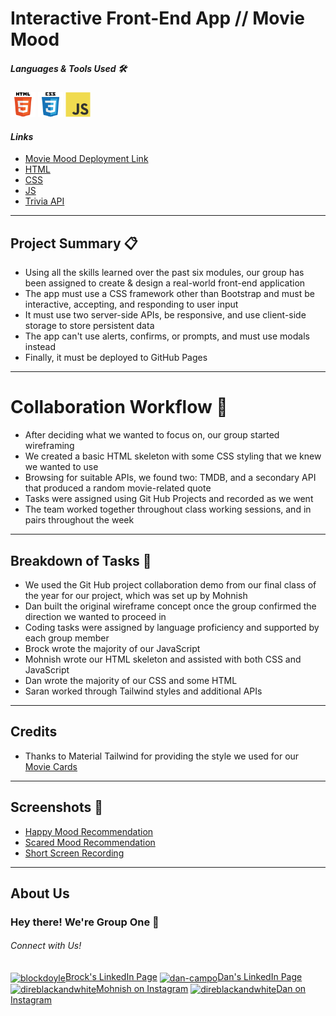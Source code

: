 # Interactive Front-End App // Movie Mood

##### _Languages & Tools Used_ 🛠
<p align="left">
<img src="https://raw.githubusercontent.com/devicons/devicon/master/icons/html5/html5-original-wordmark.svg" alt="html5" width="40" height="40"/>
<img src="https://raw.githubusercontent.com/devicons/devicon/master/icons/css3/css3-original-wordmark.svg" alt="css3" width="40" height="40"/>
<a href="https://developer.mozilla.org/en-US/docs/Web/JavaScript" target="_blank" rel="noreferrer"> <img src="https://raw.githubusercontent.com/devicons/devicon/master/icons/javascript/javascript-original.svg" alt="javascript" width="40" height="40"/> </a>  
</p>

#### _Links_
* <a href="https://mohnishbhujun.github.io/Movie-mood-v1/">Movie Mood Deployment Link</a>
* <a href="https://github.com/MohnishBhujun/Collab-project-demo/blob/main/index.html">HTML</a>
* <a href="https://github.com/MohnishBhujun/Collab-project-demo/blob/main/assets/css/main.css">CSS</a>
* <a href="https://github.com/MohnishBhujun/Collab-project-demo/blob/main/assets/js/main.js">JS</a>
* <a href="https://github.com/MohnishBhujun/Collab-project-demo/blob/main/assets/js/trivia.js">Trivia API</a>

-----
## Project Summary 📋
* Using all the skills learned over the past six modules, our group has been assigned to create & design a real-world front-end application 
* The app must use a CSS framework other than Bootstrap and must be interactive, accepting, and responding to user input
* It must use two server-side APIs, be responsive, and use client-side storage to store persistent data 
* The app can't use alerts, confirms, or prompts, and must use modals instead 
* Finally, it must be deployed to GitHub Pages
-----
# Collaboration Workflow 🦾
* After deciding what we wanted to focus on, our group started wireframing
* We created a basic HTML skeleton with some CSS styling that we knew we wanted to use
* Browsing for suitable APIs, we found two: TMDB, and a secondary API that produced a random movie-related quote
* Tasks were assigned using Git Hub Projects and recorded as we went
* The team worked together throughout class working sessions, and in pairs throughout the week
-----
## Breakdown of Tasks 📝
* We used the Git Hub project collaboration demo from our final class of the year for our project, which was set up by Mohnish
* Dan built the original wireframe concept once the group confirmed the direction we wanted to proceed in
* Coding tasks were assigned by language proficiency and supported by each group member
* Brock wrote the majority of our JavaScript
* Mohnish wrote our HTML skeleton and assisted with both CSS and JavaScript
* Dan wrote the majority of our CSS and some HTML
* Saran worked through Tailwind styles and additional APIs
-----
## Credits
* Thanks to Material Tailwind for providing the style we used for our [Movie Cards](https://tailwindcomponents.com/component/tailwind-css-profile-card-by-material-tailwind)
-----
## Screenshots 📸
* <a href="https://github.com/MohnishBhujun/Collab-project-demo/blob/main/assets/images/example-1.png">Happy Mood Recommendation</a>
* <a href="https://github.com/MohnishBhujun/Collab-project-demo/blob/main/assets/images/example-2.png">Scared Mood Recommendation</a>
* <a href="https://streamable.com/gtunz3">Short Screen Recording</a>

-----
## About Us
<h3 align="left">Hey there! We're Group One 👋 </h3>

<h6 align="left">Connect with Us!</h6>
<p align="left">
<a href="https://linkedin.com/in/blockdoyle" target="blank"><img align="center" src="https://raw.githubusercontent.com/rahuldkjain/github-profile-readme-generator/master/src/images/icons/Social/linked-in-alt.svg" alt="blockdoyle" height="30" width="40" />Brock's LinkedIn Page</a>  
<a href="https://linkedin.com/in/dan-campo" target="blank"><img align="center" src="https://raw.githubusercontent.com/rahuldkjain/github-profile-readme-generator/master/src/images/icons/Social/linked-in-alt.svg" alt="dan-campo" height="30" width="40" />Dan's LinkedIn Page</a>
<a href="https://instagram.com/mbkbhd" target="blank"><img align="center" src="https://raw.githubusercontent.com/rahuldkjain/github-profile-readme-generator/master/src/images/icons/Social/instagram.svg" alt="direblackandwhite" height="30" width="40"/>Mohnish on Instagram</a>
<a href="https://instagram.com/direpike" target="blank"><img align="center" src="https://raw.githubusercontent.com/rahuldkjain/github-profile-readme-generator/master/src/images/icons/Social/instagram.svg" alt="direblackandwhite" height="30" width="40" />Dan on Instagram</a>
</p>
